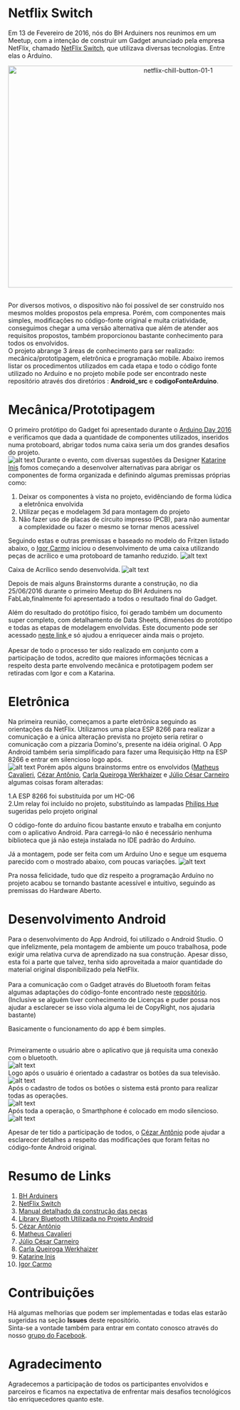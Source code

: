 # Netflix Switch
Em 13 de Fevereiro de 2016, nós do BH Arduiners nos reunimos em um Meetup, com a intenção de construir um Gadget anunciado pela empresa NetFlix, chamado [NetFlix Switch](http://makeit.netflix.com/the-switch), que utilizava diversas tecnologias. Entre elas o Arduíno.
<p align="center">
<img class="alignnone size-full wp-image-3280" src="https://cezarantsouza.files.wordpress.com/2016/07/netflix-chill-button-01-1.jpg"          alt="netflix-chill-button-01-1" width="748" height="498" />
</p>
<br>
Por diversos motivos, o dispositivo não foi possível de ser construído nos mesmos moldes propostos pela empresa. Porém, com componentes mais simples, modificações no código-fonte original e muita criatividade, conseguimos chegar a uma versão alternativa que além de atender aos requisitos propostos, também proporcionou bastante conhecimento para todos os envolvidos.  
<br> 
O projeto abrange 3 áreas de conhecimento para ser realizado: mecânica/prototipagem, eletrônica e programação mobile. 
Abaixo iremos listar os procedimentos utilizados em cada etapa e todo o código fonte utilizado no Arduíno e no projeto mobile pode ser encontrado neste repositório através dos diretórios : <b>Android_src</b> e <b>codigoFonteArduino</b>.

# Mecânica/Prototipagem 
O primeiro protótipo do Gadget foi apresentado durante o [Arduino Day 2016](https://day.arduino.cc/#/) e verificamos que dada a quantidade de componentes utilizados, inseridos numa protoboard, abrigar todos numa caixa seria um dos grandes desafios do projeto.   
![alt text](https://cezarantsouza.files.wordpress.com/2016/06/componentes.jpg "Protoboard - Primeira versão")
Durante o evento, com diversas sugestões da Designer [Katarine Inis](https://www.facebook.com/katarine.inis) fomos começando a desenvolver alternativas para abrigar os componentes de forma organizada e definindo algumas premissas próprias como: 

1. Deixar os componentes à vista no projeto, evidênciando de forma lúdica a eletrônica envolvida 
2. Utilizar peças e modelagem 3d para montagem do projeto  
3. Não fazer uso de placas de circuito impresso (PCB), para não aumentar a complexidade ou fazer o mesmo se tornar menos acessível

Seguindo estas e outras premissas e baseado no modelo do Fritzen listado abaixo, o [Igor Carmo](https://www.facebook.com/igor.carmo.16) iniciou o desenvolvimento de uma caixa utilizando peças de acrílico e uma protoboard de tamanho reduzido.
![alt text](https://cezarantsouza.files.wordpress.com/2016/06/protoboard.jpg "Fritzen")

Caixa de Acrílico sendo desenvolvida. 
![alt text](https://cezarantsouza.files.wordpress.com/2016/06/img-20160605-wa0017.jpg "Versão final")

Depois de mais alguns Brainstorms durante a construção, no dia 25/06/2016 durante o primeiro Meetup do BH Arduiners no FabLab,finalmente foi apresentado a todos o resultado final do Gadget.   

Além do resultado do protótipo físico, foi gerado também um documento super completo, com detalhamento de Data Sheets, dimensões do protótipo e todas as etapas de modelagem envolvidas. Este documento pode ser acessado [neste link ](https://cezarantsouza.files.wordpress.com/2016/06/relatc3b3rionetflix.pdf) e só ajudou a enriquecer ainda mais o projeto. 
<br>
<br>
Apesar de todo o processo ter sido realizado em conjunto com a participação de todos, acredito que maiores informações técnicas a respeito desta parte envolvendo mecânica e prototipagem podem ser retiradas com Igor e com a Katarina.

# Eletrônica 

Na primeira reunião, começamos a parte eletrõnica seguindo as orientações da NetFlix. Utilizamos uma placa ESP 8266 para realizar a comunicação e a única alteração prevista no projeto seria retirar o comunicação com a pizzaria Domino's, presente na idéia original. O App Android também seria simplificado para fazer uma Requisição Http na ESP 8266 e entrar em silencioso logo após.  
![alt text](https://cezarantsouza.files.wordpress.com/2016/06/primeira.jpg "Primeira versão do projeto")
Porém após alguns brainstorms entre os envolvidos ([Matheus  Cavalieri](https://www.facebook.com/matheuscavalieribh), [Cézar Antônio](https://www.facebook.com/cezar.a.desouza), [Carla Queiroga Werkhaizer](https://www.facebook.com/carla.werkhaizer) e [Júlio César Carneiro](https://www.facebook.com/jcca007) algumas coisas foram alteradas:

1.A ESP 8266 foi substituída por um HC-06  
2.Um relay foi incluído no projeto, substituíndo as lampadas [Philips Hue](http://www2.meethue.com/en-us/) sugeridas pelo projeto original

O código-fonte do arduíno ficou bastante enxuto e trabalha em conjunto com o aplicativo Android. Para carregá-lo não é necessário nenhuma biblioteca que já não esteja instalada no IDE padrão do Arduíno.

Já a montagem, pode ser feita com um Arduíno Uno e segue um esquema parecido com o mostrado abaixo, com poucas variações.
![alt text](https://cezarantsouza.files.wordpress.com/2016/06/protoboard.jpg "Fritzen")

Pra nossa felicidade, tudo que diz respeito a programação Arduíno no projeto acabou se tornando bastante acessível e intuitivo, seguindo as premissas do Hardware Aberto. 

# Desenvolvimento Android 

Para o desenvolvimento do App Android, foi utilizado o Android Studio. O que infelizmente, pela montagem de ambiente um pouco trabalhosa, pode exigir uma relativa curva de aprendizado na sua construção. Apesar disso, esta foi a parte que talvez, tenha sido aproveitada a maior quantidade do material original disponibilizado pela NetFlix. 
<br>
<br>
Para a comunicação com o Gadget através do Bluetooth foram feitas algumas adaptações do código-fonte encontrado neste [repositório](https://github.com/janosgyerik/bluetoothviewer).(Inclusive se alguém tiver conhecimento de Licenças e puder possa nos ajudar a esclarecer se isso viola alguma lei de CopyRight, nos ajudaria bastante)

Basicamente o funcionamento do app é bem simples.

<br>Primeiramente o usuário abre o aplicativo que já requisita uma conexão com o bluetooth.<br> 
![alt text](https://cezarantsouza.files.wordpress.com/2016/06/21.png "Inicial")
<br>Logo após o usuário é orientado a cadastrar os botões da sua televisão.<br>
![alt text](https://cezarantsouza.files.wordpress.com/2016/06/8.png  "Cadastro")
<br>Após o cadastro de todos os botões o sistema está pronto para realizar todas as operações.<br> 
![alt text](https://cezarantsouza.files.wordpress.com/2016/06/111.png "Pronto")
<br>Após toda a operação, o Smarthphone é colocado em modo silencioso.<br> 
![alt text](https://cezarantsouza.files.wordpress.com/2016/06/13.png "Silencioso")

Apesar de ter tido a participação de todos, o [Cézar Antônio](http://github.com/cezarant) pode ajudar a esclarecer detalhes a respeito das modificações que foram feitas no código-fonte Android original.

# Resumo de Links

1. [BH Arduiners](https://www.facebook.com/groups/meetuparduiners/)
2. [NetFlix Switch](http://makeit.netflix.com/the-switch) 
3. [Manual detalhado da construção das peças](https://cezarantsouza.files.wordpress.com/2016/06/relatc3b3rionetflix.pdf)
4. [Library Bluetooth Utilizada no Projeto Android](https://github.com/janosgyerik/bluetoothviewer)
5. [Cézar Antônio](http://github.com/cezarant)
6. [Matheus  Cavalieri](https://www.facebook.com/matheuscavalieribh)
7. [Júlio César Carneiro](https://www.facebook.com/jcca007)
8. [Carla Queiroga Werkhaizer](https://www.facebook.com/carla.werkhaizer)
9. [Katarine Inis](https://www.facebook.com/katarine.inis)
10. [Igor Carmo](https://www.facebook.com/igor.carmo.16)

# Contribuições 
Há algumas melhorias que podem ser implementadas e todas elas estarão sugeridas na seção <b>Issues</b> deste repositório. 
<br>
Sinta-se a vontade também para entrar em contato conosco através do nosso [grupo do Facebook](https://www.facebook.com/groups/meetuparduiners/).

# Agradecimento
Agradecemos a participação de todos os participantes envolvidos e parceiros e ficamos na expectativa de enfrentar mais desafios tecnológicos tão enriquecedores quanto este.
